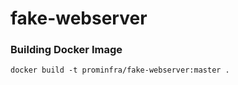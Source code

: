 # fake-webserver

### Building Docker Image
```
docker build -t prominfra/fake-webserver:master .
```
